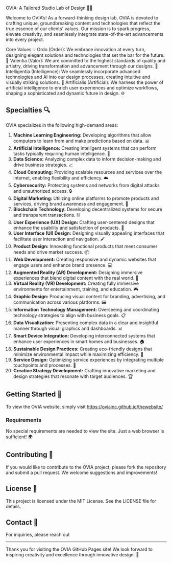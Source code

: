 OVIA: A Tailored Studio Lab of Design 🎨✨

Welcome to OVIA’s! As a forward-thinking design lab, OVIA is devoted to crafting unique, groundbreaking content and technologies that reflect the true essence of our clients' values. Our mission is to spark progress, elevate creativity, and seamlessly integrate state-of-the-art advancements into every project.

Core Values 💡
Ordo (Order): We embrace innovation at every turn, designing elegant solutions and technologies that set the bar for the future. 🚀
Valentia (Valor): We are committed to the highest standards of quality and artistry, driving transformation and advancement through our designs. 🌟
Intelligentia (Intelligence): We seamlessly incorporate advanced technologies and AI into our design processes, creating intuitive and visually striking solutions. 🤖
Artificialis (Artificial): We harness the power of artificial intelligence to enrich user experiences and optimize workflows, shaping a sophisticated and dynamic future in design. 🌐

## Specialties 🔍

OVIA specializes in the following high-demand areas:
1. **Machine Learning Engineering:** Developing algorithms that allow computers to learn from and make predictions based on data. 📊
2. **Artificial Intelligence:** Creating intelligent systems that can perform tasks typically requiring human intelligence. 🧠
3. **Data Science:** Analyzing complex data to inform decision-making and drive business strategies. 📈
4. **Cloud Computing:** Providing scalable resources and services over the internet, enabling flexibility and efficiency. ☁️
5. **Cybersecurity:** Protecting systems and networks from digital attacks and unauthorized access. 🔒
6. **Digital Marketing:** Utilizing online platforms to promote products and services, driving brand awareness and engagement. 📣
7. **Blockchain Technology:** Developing decentralized systems for secure and transparent transactions. ⛓️
8. **User Experience (UX) Design:** Crafting user-centered designs that enhance the usability and satisfaction of products. 🎨
9. **User Interface (UI) Design:** Designing visually appealing interfaces that facilitate user interaction and navigation. 🖌️
10. **Product Design:** Innovating functional products that meet consumer needs and drive market success. 📦
11. **Web Development:** Creating responsive and dynamic websites that engage users and enhance brand presence. 💻
12. **Augmented Reality (AR) Development:** Designing immersive experiences that blend digital content with the real world. 🌈
13. **Virtual Reality (VR) Development:** Creating fully immersive environments for entertainment, training, and education. 🎮
14. **Graphic Design:** Producing visual content for branding, advertising, and communication across various platforms. 🖼️
15. **Information Technology Management:** Overseeing and coordinating technology strategies to align with business goals. 📋
16. **Data Visualization:** Presenting complex data in a clear and insightful manner through visual graphics and dashboards. 📊
17. **Smart Device Integration:** Developing interconnected systems that enhance user experiences in smart homes and businesses. 🏠
18. **Sustainable Design Practices:** Creating eco-friendly designs that minimize environmental impact while maximizing efficiency. 🌿
19. **Service Design:** Optimizing service experiences by integrating multiple touchpoints and processes. 🔧
20. **Creative Strategy Development:** Crafting innovative marketing and design strategies that resonate with target audiences. 🏆

## Getting Started 🚀

To view the OVIA website, simply visit https://oviainc.github.io/thewebsite/

### Requirements

No special requirements are needed to view the site. Just a web browser is sufficient! 🌍

## Contributing 🤝

If you would like to contribute to the OVIA project, please fork the repository and submit a pull request. We welcome suggestions and improvements!

## License 📜

This project is licensed under the MIT License. See the LICENSE file for details.

## Contact 📧

For inquiries, please reach out 

---

Thank you for visiting the OVIA GitHub Pages site! We look forward to inspiring creativity and excellence through innovative design. 🌟
